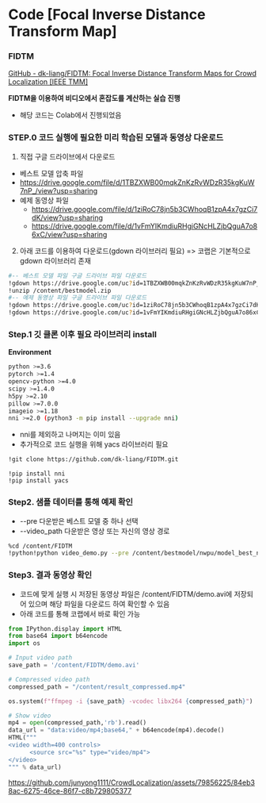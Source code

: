 # Code [Focal Inverse Distance Transform Map]

### **FIDTM**

[GitHub - dk-liang/FIDTM: Focal Inverse Distance Transform Maps for Crowd Localization [IEEE TMM]](https://github.com/dk-liang/FIDTM)

**FIDTM을 이용하여 비디오에서 혼잡도를 계산하는 실습 진행**

- 해당 코드는 Colab에서 진행되었음

### STEP.0 코드 실행에 필요한 미리 학습된 모델과 동영상 다운로드

1.  직접 구글 드라이브에서 다운로드
- 베스트 모델 압축 파일
-  https://drive.google.com/file/d/1TBZXWB00mqkZnKzRvWDzR35kgKuW7nP_/view?usp=sharing
- 예제 동영상 파일
  -  https://drive.google.com/file/d/1ziRoC78jn5b3CWhoqB1zpA4x7gzCi7dK/view?usp=sharing
  - https://drive.google.com/file/d/1vFmYIKmdiuRHgiGNcHLZjbQguA7o86xC/view?usp=sharing

2. 아래 코드를 이용하여 다운로드(gdown 라이브러리 필요) => 코랩은 기본적으로 gdown 라이브러리 존재

```bash
#-- 베스트 모델 파일 구글 드라이브 파일 다운로드
!gdown https://drive.google.com/uc?id=1TBZXWB00mqkZnKzRvWDzR35kgKuW7nP_
!unzip /content/bestmodel.zip
#-- 예제 동영상 파일 구글 드라이브 파일 다운로드
!gdown https://drive.google.com/uc?id=1ziRoC78jn5b3CWhoqB1zpA4x7gzCi7dK
!gdown https://drive.google.com/uc?id=1vFmYIKmdiuRHgiGNcHLZjbQguA7o86xC
```

### Step.1 깃 클론 이후 필요 라이브러리 install

**Environment**

```bash
python >=3.6   
pytorch >=1.4  
opencv-python >=4.0  
scipy >=1.4.0  
h5py >=2.10   
pillow >=7.0.0   
imageio >=1.18  
nni >=2.0 (python3 -m pip install --upgrade nni)
```

- nni를 제외하고 나머지는 이미 있음
- 추가적으로 코드 실행을 위해 yacs 라이브러리 필요

```bash
!git clone https://github.com/dk-liang/FIDTM.git
```

```
!pip install nni
!pip install yacs
```

### Step2. 샘플 데이터를 통해 예제 확인

- --pre 다운받은 베스트 모델 중 하나 선택
- --video_path 다운받은 영상 또는 자신의 영상 경로

```bash
%cd /content/FIDTM
!python!python video_demo.py --pre /content/bestmodel/nwpu/model_best_nwpu.pth  --video_path /content/subway_test.mp4
```

### Step3. 결과 동영상 확인

- 코드에 맞게 실행 시 저장된 동영상 파일은 /content/FIDTM/demo.avi에 저장되어 있으며 해당 파일을 다운로드 하여 확인할 수 있음
- 아래 코드를 통해 코랩에서 바로 확인 가능

```python
from IPython.display import HTML
from base64 import b64encode
import os

# Input video path
save_path = '/content/FIDTM/demo.avi'

# Compressed video path
compressed_path = "/content/result_compressed.mp4"

os.system(f"ffmpeg -i {save_path} -vcodec libx264 {compressed_path}")

# Show video
mp4 = open(compressed_path,'rb').read()
data_url = "data:video/mp4;base64," + b64encode(mp4).decode()
HTML("""
<video width=400 controls>
      <source src="%s" type="video/mp4">
</video>
""" % data_url)
```

https://github.com/junyong1111/CrowdLocalization/assets/79856225/84eb38ac-6275-46ce-86f7-c8b729805377